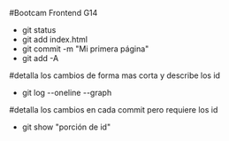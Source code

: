 #Bootcam Frontend G14

* git status 
* git add index.html
* git commit -m "Mi primera página"
* git add -A 

#detalla los cambios de forma mas corta y describe los id
* git log --oneline --graph

#detalla los cambios en cada commit pero requiere los id
* git show "porción de id" 